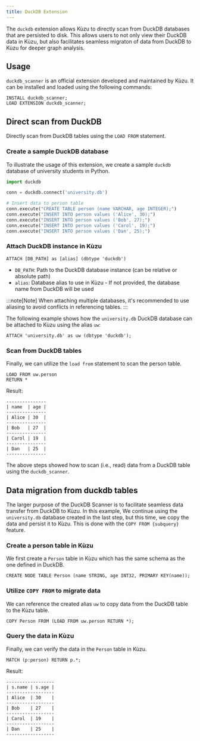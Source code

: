 ```yaml
---
title: DuckDB Extension
---
```


The `duckdb` extension allows Kùzu to directly scan from DuckDB databases that are persisted to
disk. This allows users to not only view their DuckDB data in Kùzu, but also facilitates seamless
migraton of data from DuckDB to Kùzu for deeper graph analysis.

## Usage

`duckdb_scanner` is an official extension developed and maintained by Kùzu.
It can be installed and loaded using the following commands:

```cypher
INSTALL duckdb_scanner;
LOAD EXTENSION duckdb_scanner;
```

## Direct scan from DuckDB

Directly scan from DuckDB tables using the `LOAD FROM` statement.

### Create a sample DuckDB database

To illustrate the usage of this extension, we create a sample `duckdb` database of university
students in Python.

```py
import duckdb

conn = duckdb.connect('university.db')

# Insert data to person table
conn.execute("CREATE TABLE person (name VARCHAR, age INTEGER);")
conn.execute("INSERT INTO person values ('Alice', 30);")
conn.execute("INSERT INTO person values ('Bob', 27);")
conn.execute("INSERT INTO person values ('Carol', 19);")
conn.execute("INSERT INTO person values ('Dan', 25);")
```

### Attach DuckDB instance in Kùzu

```
ATTACH [DB_PATH] as [alias] (dbtype 'duckdb')
```

- `DB_PATH`: Path to the DuckDB database instance (can be relative or absolute path)
- `alias`: Database alias to use in Kùzu - If not provided, the database name from DuckDB will be used

:::note[Note]
When attaching multiple databases, it's recommended to use aliasing to avoid conflicts in
referencing tables.
:::

The following example shows how the `university.db` DuckDB database can be attached to Kùzu using
the alias `uw`:

```cypher
ATTACH 'university.db' as uw (dbtype 'duckdb');
```

### Scan from DuckDB tables

Finally, we can utilize the `load from` statement to scan the person table.

```cypher
LOAD FROM uw.person
RETURN *
```

Result:

```
---------------
| name  | age |
---------------
| Alice | 30  |
---------------
| Bob   | 27  |
---------------
| Carol | 19  |
---------------
| Dan   | 25  |
---------------
```

The above steps showed how to scan (i.e., read) data from a DuckDB table using the `duckdb_scanner`.

## Data migration from duckdb tables

The larger purpose of the DuckDB Scanner is to facilitate seamless data transfer from DuckDB to Kùzu.
In this example, We continue using the `university.db` database created in the last step, but this time,
we copy the data and persist it to Kùzu. This is done with the `COPY FROM {subquery}` feature.

### Create a person table in Kùzu

We first create a `Person` table in Kùzu which has the same schema as the one defined in DuckDB.

```cypher
CREATE NODE TABLE Person (name STRING, age INT32, PRIMARY KEY(name));
```

### Utilize `COPY FROM` to migrate data

We can reference the created alias `uw` to copy data from the DuckDB table to the Kùzu table.

```cypher
COPY Person FROM (LOAD FROM uw.person RETURN *);
```

### Query the data in Kùzu

Finally, we can verify the data in the `Person` table in Kùzu.

```cypher
MATCH (p:person) RETURN p.*;
```

Result:
```
------------------
| s.name | s.age |
------------------
| Alice  | 30    |
------------------
| Bob    | 27    |
------------------
| Carol  | 19    |
------------------
| Dan    | 25    |
------------------
```
